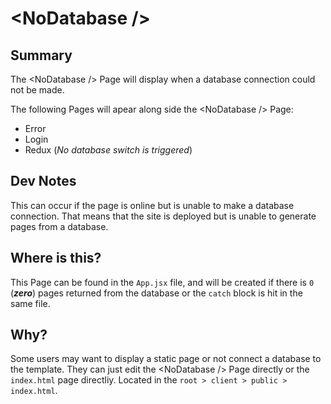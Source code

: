# \<NoDatabase />

## Summary
The \<NoDatabase /> Page will display when a database connection could not be made.

The following Pages will apear along side the \<NoDatabase /> Page:
- Error
- Login
- Redux (_No database switch is triggered_)

## Dev Notes
This can occur if the page is online but is unable to make a database connection. That means that the site is deployed but is unable to generate pages from a database.

## Where is this?
This Page can be found in the `App.jsx` file, and will be created if there is `0` (_**zero**_) pages returned from the database or the `catch` block is hit in the same file.

## Why?
Some users may want to display a static page or not connect a database to the template. They can just edit the \<NoDatabase /> Page directly or the `index.html` page directliy. Located in the `root > client > public > index.html`.